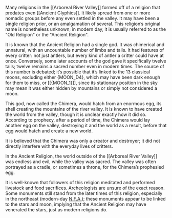 Many religions in the [[Arboreal River Valley]] formed off of a religion that predates even [[Ancient Glyphics]]. It likely spread from one or more nomadic groups before any even settled in the valley. It may have been a single religion prior, or an amalgamation of several. This religion’s original name is nonetheless unknown; in modern day, it is usually referred to as the "Old Religion" or the "Ancient Religion".

It is known that the Ancient Religion had a single god. It was chimerical and unnatural, with an uncountable number of limbs and tails. It had features of every critter: not just antlers, but every kind of antler a critter could have at once. Conversely, some later accounts of the god gave it specifically twelve tails; twelve remains a sacred number even in modern times. The source of this number is debated; it’s possible that it’s linked to the 13 classical moons, excluding either {MOON_D4}, which may have been dark enough for them to miss, or [[{MOON_1}]], since its stationary position in the sky may mean it was either hidden by mountains or simply not considered a moon.

This god, now called the Chimera, would hatch from an enormous egg, its shell creating the mountains of the river valley. It is known to have created the world from the valley, though it is unclear exactly how it did so. According to prophecy, after a period of time, the Chimera would lay another egg on the valley, destroying it and the world as a result, before that egg would hatch and create a new world.

It is believed that the Chimera was only a creator and destroyer; it did not directly interfere with the everyday lives of critters.

In the Ancient Religion, the world outside of the [[Arboreal River Valley]] was endless and evil, while the valley was sacred. The valley was often portrayed as a cradle, or sometimes a throne, for the Chimera’s prophesied egg.

It is well-known that followers of this religion meditated and performed livestock and food sacrifices. Archeologists are unsure of the exact reason. Some monuments still stand from the later times of this religion, especially in the northeast (modern-day [N.F.A.](Northern%20Forest%20Alliance.md)); these monuments appear to be linked to the stars and moon, implying that the Ancient Religion may have venerated the stars, just as modern religions do.